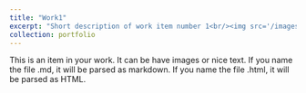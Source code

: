 ```yaml
---
title: "Work1"
excerpt: "Short description of work item number 1<br/><img src='/images/500x300.png'>"
collection: portfolio
---
```


This is an item in your work. It can be have images or nice text. If you name the file .md, it will be parsed as markdown. If you name the file .html, it will be parsed as HTML. 
